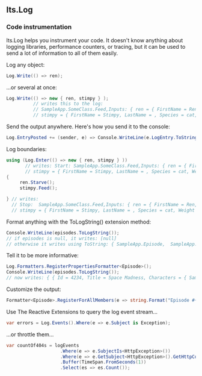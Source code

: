 ## Its.Log

### Code instrumentation

Its.Log helps you instrument your code. It doesn't know anything about logging libraries, performance counters, or tracing, but it can be used to send a lot of information to all of them easily.

Log any object:


```csharp
Log.Write(() => ren);
```

...or several at once:

```csharp
Log.Write(() => new { ren, stimpy } );
          // writes this to the log:
          // SampleApp.SomeClass.Feed,Inputs: { ren = { FirstName = Ren, LastName = Hoek, Species = chihuahua, Weight = 1 } |
          // stimpy = { FirstName = Stimpy, LastName = , Species = cat, Weight = 5 } }
```

Send the output anywhere. Here's how you send it to the console:

```csharp
Log.EntryPosted += (sender, e) => Console.WriteLine(e.LogEntry.ToString());
```

Log boundaries:

```csharp
using (Log.Enter(() => new { ren, stimpy } ))
       // writes: Start: SampleApp.SomeClass.Feed,Inputs: { ren = { FirstName = Ren, LastName = Hoek, Species = chihuahua, Weight = 1 } |
       // stimpy = { FirstName = Stimpy, LastName = , Species = cat, Weight = 5 } }
{
     ren.Starve();
     stimpy.Feed();  

} // writes:
  // Stop:  SampleApp.SomeClass.Feed,Inputs: { ren = { FirstName = Ren, LastName = Hoek, Species = chihuahua, Weight = 0.5 } |
  // stimpy = { FirstName = Stimpy, LastName = , Species = cat, Weight = 8 } },Elapsed Ms: 3412,
```

Format anything with the ToLogString() extension method:

```csharp
Console.WriteLine(episodes.ToLogString());
// if episodes is null, it writes: [null]
// otherwise it writes using ToString: { SampleApp.Episode,  SampleApp.Episode,  SampleApp.Episode, (...12 more) }
```

Tell it to be more informative:

```csharp
Log.Formatters.RegisterPropertiesFormatter<Episode>();
Console.WriteLine(episodes.ToLogString());  
// now writes: { { Id = 4234, Title = Space Madness, Characters = { SampleApp.Character, SampleApp.Character } } }, (...12 more) }
```

Customize the output:

```csharp
Formatter<Episode>.RegisterForAllMembers(e => string.Format("Episode #{0}, Title: {1}", e.Number, e.Title));
```

Use The Reactive Extensions to query the log event stream...

```csharp
var errors = Log.Events().Where(e => e.Subject is Exception);
```

...or throttle them...

```csharp
var countOf404s = logEvents
                    .Where(e => e.SubjectIs<HttpException>())
                    .Where(e => e.GetSubject<HttpException>().GetHttpCode() == 404)
                    .Buffer(TimeSpan.FromSeconds(1))
                    .Select(es => es.Count());
```

